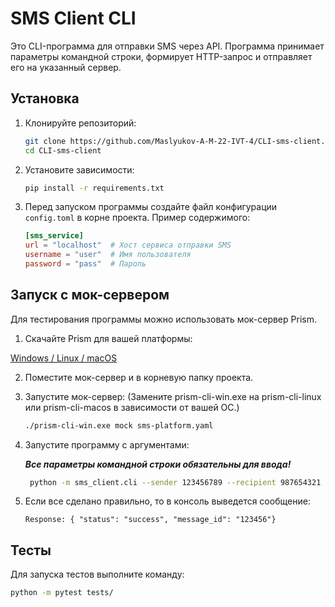 # SMS Client CLI

Это CLI-программа для отправки SMS через API. Программа принимает параметры командной строки,
формирует HTTP-запрос и отправляет его на указанный сервер.

## Установка

1. Клонируйте репозиторий:

    ```bash
    git clone https://github.com/Maslyukov-A-M-22-IVT-4/CLI-sms-client.git
    cd CLI-sms-client
    ```
2. Установите зависимости:
   ```bash
   pip install -r requirements.txt
3. Перед запуском программы создайте файл конфигурации `config.toml` в корне проекта. Пример содержимого:
   ```toml
   [sms_service]
   url = "localhost"  # Хост сервиса отправки SMS
   username = "user"  # Имя пользователя
   password = "pass"  # Пароль
   ```
   
## Запуск с мок-сервером

Для тестирования программы можно использовать мок-сервер Prism.

1. Скачайте Prism для вашей платформы:

[Windows / Linux / macOS](https://github.com/stoplightio/prism/releases)

2. Поместите мок-сервер и в корневую папку проекта.

3. Запустите мок-сервер:
   (Замените prism-cli-win.exe на prism-cli-linux или prism-cli-macos в зависимости от вашей ОС.)

   ```bash
   ./prism-cli-win.exe mock sms-platform.yaml
   ```

4. Запустите программу с аргументами:
   
   **_Все параметры командной строки обязательны для ввода!_**
   
   ```bash
    python -m sms_client.cli --sender 123456789 --recipient 987654321 --message "Hello, World!"
   ```

5. Если все сделано правильно, то в консоль выведется сообщение:

   ```
   Response: { "status": "success", "message_id": "123456"}
   ```
   
## Тесты

Для запуска тестов выполните команду:

   ```bash
   python -m pytest tests/
   ```
